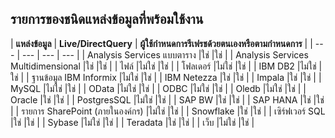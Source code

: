 ## <a name="list-of-available-data-source-types"></a>รายการของชนิดแหล่งข้อมูลที่พร้อมใช้งาน
| **แหล่งข้อมูล** | **Live/DirectQuery** | **ผู้ใช้กำหนดการรีเฟรชด้วยตนเองหรือตามกำหนดการ** |
| --- | --- | --- | --- |
| Analysis Services แบบตาราง |ใช่ |ใช่ |
| Analysis Services Multidimensional |ใช่ |ใช่ |
| ไฟล์ |ไม่ใช่ |ใช่ |
| โฟลเดอร์ |ไม่ใช่ |ใช่ |
| IBM DB2 |ไม่ใช่ |ใช่ |
| ฐานข้อมูล IBM Informix |ไม่ใช่ |ใช่ |
| IBM Netezza |ใช่ |ใช่ |
| Impala |ใช่ |ใช่ |
| MySQL |ไม่ใช่ |ใช่ |
| OData |ไม่ใช่ |ใช่ |
| ODBC |ไม่ใช่ |ใช่ |
| Oledb |ไม่ใช่ |ใช่ |
| Oracle |ใช่ |ใช่ |
| PostgresSQL |ไม่ใช่ |ใช่ |
| SAP BW |ใช่ |ใช่ |
| SAP HANA |ใช่ |ใช่ |
| รายการ SharePoint (ภายในองค์กร) |ไม่ใช่ |ใช่ |
| Snowflake |ใช่ |ใช่ |
| เซิร์ฟเวอร์ SQL |ใช่ |ใช่ |
| Sybase |ไม่ใช่ |ใช่ |
| Teradata |ใช่ |ใช่ |
| เว็บ |ไม่ใช่ |ใช่ |

